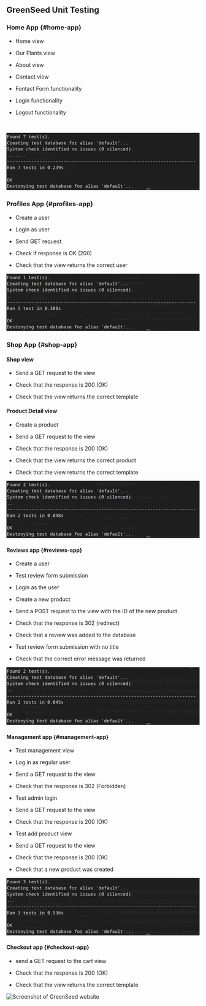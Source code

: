 ## GreenSeed Unit Testing

### Home App {#home-app}

* Home view

* Our Plants view

* About view

* Contact view

* Fontact Form functionality

* Login functionality

* Logout functionality

<br>

![Screenshot of GreenSeed website](../static/image/unit_testing/unit-test-home.png)


### Profiles App {#profiles-app}

* Create a user

* Login as user

* Send GET request

* Check if response is OK (200)

* Check that the view returns the correct user

![Screenshot of GreenSeed website](../static/image/unit_testing/unit-test-profiles.png)


### Shop App {#shop-app}

#### Shop view

* Send a GET request to the view

* Check that the response is 200 (OK)

* Check that the view returns the correct template

#### Product Detail view

* Create a product

* Send a GET request to the view

* Check that the response is 200 (OK)

* Check that the view returns the correct product

* Check that the view returns the correct template

![Screenshot of GreenSeed website](../static/image/unit_testing/unit-test-shop.png)

#### Reviews app {#reviews-app}

* Create a user

* Test review form submission

* Login as the user

* Create a new product

* Send a POST request to the view with the ID of the new product

* Check that the response is 302 (redirect)

* Check that a review was added to the database

* Test review form submission with no title

* Check that the correct error message was returned

![Screenshot of GreenSeed website](../static/image/unit_testing/unit-test-reviews.png)


#### Management app {#management-app}

* Test management view

* Log in as regular user

* Send a GET request to the view

* Check that the response is 302 (Forbidden)

* Test admin login

* Send a GET request to the view

* Check that the response is 200 (OK)

* Test add product view

* Send a GET request to the view

* Check that the response is 200 (OK)

* Check that a new product was created

![Screenshot of GreenSeed website](../static/image/unit_testing/unit-test-managenent.png)


#### Checkout app {#checkout-app}

* send a GET request to the cart view

* Check that the response is 200 (OK)

* Check that the view returns the correct template


![Screenshot of GreenSeed website](../static/image/unit_testing/unit-test-checkout.png)
